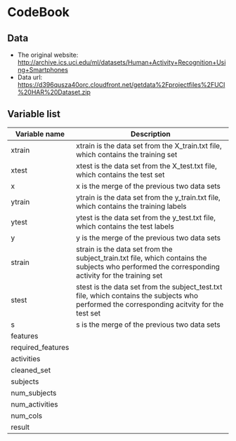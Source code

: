 CodeBook
========

Data
----
* The original website: http://archive.ics.uci.edu/ml/datasets/Human+Activity+Recognition+Using+Smartphones
* Data url: https://d396qusza40orc.cloudfront.net/getdata%2Fprojectfiles%2FUCI%20HAR%20Dataset.zip

Variable list
-------------

Variable name     | Description
------------------|------------
xtrain            | xtrain is the data set from the X_train.txt file, which contains the training set
xtest             | xtest is the data set from the X_test.txt file, which contains the test set
x                 | x is the merge of the previous two data sets
ytrain            | ytrain is the data set from the y_train.txt file, which contains the training labels
ytest             | ytest is the data set from the y_test.txt file, which contains the test labels
y                 | y is the merge of the previous two data sets
strain            | strain is the data set from the subject_train.txt file, which contains the subjects who performed the corresponding activity for the training set
stest             | stest is the data set from the subject_test.txt file, which contains the subjects who performed the corresponding acitvity for the test set
s                 | s is the merge of the previous two data sets
features          |
required_features |
activities        |
cleaned_set       |
subjects          |
num_subjects      |
num_activities    |
num_cols          |
result            |